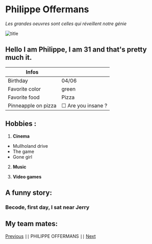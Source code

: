 # Philippe Offermans 

*Les grandes oeuvres sont celles qui réveillent notre génie*

![title](https://scontent.fbru4-1.fna.fbcdn.net/v/t1.6435-9/122636925_10222572933727961_5331839296425947606_n.jpg?_nc_cat=110&ccb=1-5&_nc_sid=174925&_nc_ohc=FQSWPvMsrH0AX_oObaX&_nc_ht=scontent.fbru4-1.fna&oh=00_AT87lbmQG1gZNtXYmuOETqtalduk8VcDUfs7hV-ClPgjYQ&oe=6223366C)

## Hello I am Philippe, I am 31 and that's pretty much it. 

| Infos |  |
| ----------- | ----------- |
| Birthday | 04/06 |
| Favorite color | green |
| Favorite food | Pizza | 
| Pinneapple on pizza  | ☐ Are you insane ? | 

## Hobbies :

1. **Cinema** 
- Mullholand drive
- The game
- Gone girl

2. **Music**

3. **Video games**

## A funny story:
### Becode, first day, I sat near Jerry 



## My team mates:
[Previous]() ∣∣ PHILIPPE OFFERMANS ∣∣ [Next](https://discordapp.com/channels/@me/939090065408290816/939090068751142953)


